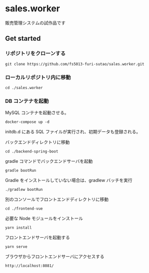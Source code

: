 # sales.worker
販売管理システムの試作品です

## Get started

### リポジトリをクローンする
```console
git clone https://github.com/fs5013-furi-sutao/sales.worker.git
```

### ローカルリポジトリ内に移動
```console
cd ./sales.worker
```

### DB コンテナを起動
MySQL コンテナを起動させる。
```console
docker-compose up -d
```

initdb.d にある SQL ファイルが実行され、初期データも登録される。

バックエンドディレクトリに移動
```console
cd ./backend-spring-boot
```

gradle コマンドでバックエンドサーバを起動
```console
gradle bootRun
```

Gradle をインストールしていない場合は、gradlew バッチを実行
```console
./gradlew bootRun
```

別のコンソールでフロントエンドディレクトリに移動
```console
cd ./frontend-vue
```

必要な Node モジュールをインストール
```console
yarn install
```

フロントエンドサーバを起動する
```console
yarn serve
```

ブラウザからフロントエンドサーバにアクセスする
```
http://localhost:8081/
```
